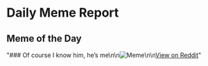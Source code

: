 # Daily Meme Report

## Meme of the Day
"### Of course I know him, he’s me\n\n![Meme](https://i.redd.it/2osjt75qi6yd1.gif)\n\n[View on Reddit](https://redd.it/1ggshw5)"
